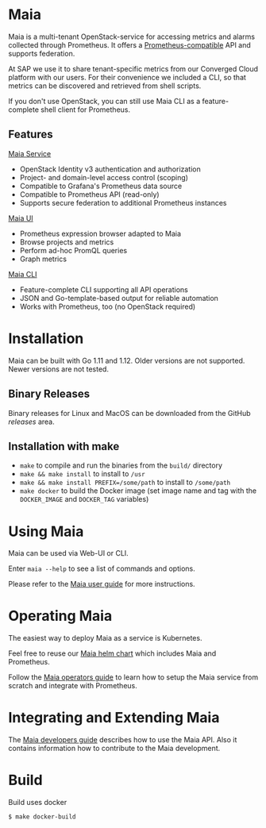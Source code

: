# Maia

Maia is a multi-tenant OpenStack-service for accessing metrics and alarms collected through Prometheus. It offers 
a [Prometheus-compatible](https://prometheus.io/docs/querying/api/) API and supports federation.

At SAP we use it to share tenant-specific metrics from our Converged Cloud platform
with our users. For their convenience we included a CLI, so that metrics can be discovered and
retrieved from shell scripts.

If you don't use OpenStack, you can still use Maia CLI as a feature-complete shell client for Prometheus. 

## Features

[Maia Service](docs/operators-guide.md)
* OpenStack Identity v3 authentication and authorization
* Project- and domain-level access control (scoping)
* Compatible to Grafana's Prometheus data source 
* Compatible to Prometheus API (read-only)
* Supports secure federation to additional Prometheus instances

[Maia UI](docs/users-guide.md#using-the-maia-ui)
* Prometheus expression browser adapted to Maia
* Browse projects and metrics
* Perform ad-hoc PromQL queries
* Graph metrics
 
[Maia CLI](docs/users-guide.md#using-the-maia-client)
* Feature-complete CLI supporting all API operations
* JSON and Go-template-based output for reliable automation
* Works with Prometheus, too (no OpenStack required)

# Installation

Maia can be built with Go 1.11 and 1.12. Older versions are not supported. Newer versions are not tested.

## Binary Releases

Binary releases for Linux and MacOS can be downloaded from the GitHub _releases_ area.

## Installation with make

* `make` to compile and run the binaries from the `build/` directory
* `make && make install` to install to `/usr`
* `make && make install PREFIX=/some/path` to install to `/some/path`
* `make docker` to build the Docker image (set image name and tag with the `DOCKER_IMAGE` and `DOCKER_TAG` variables)

# Using Maia

Maia can be used via Web-UI or CLI.

Enter `maia --help` to see a list of commands and options.

Please refer to the [Maia user guide](./docs/users-guide.md) for more instructions.

# Operating Maia

The easiest way to deploy Maia as a service is Kubernetes.

Feel free to reuse our [Maia helm chart](https://github.com/sapcc/helm-charts/tree/master/openstack/maia)
which includes Maia and Prometheus.

Follow the [Maia operators guide](./docs/operators-guide.md) to learn how to setup the 
Maia service from scratch and integrate with Prometheus.

# Integrating and Extending Maia

The [Maia developers guide](./docs/developers-guide.md) describes how to use the Maia API. Also
it contains information how to contribute to the Maia development.

# Build

Build uses docker

```sh
$ make docker-build
```
